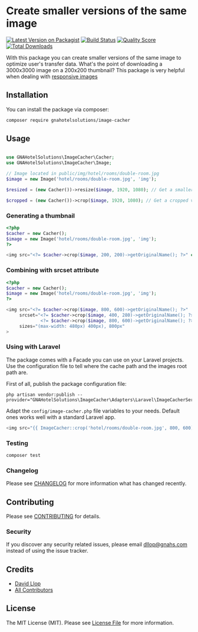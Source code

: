 # Create smaller versions of the same image

[![Latest Version on Packagist](https://img.shields.io/packagist/v/gnahotelsolutions/image-cacher.svg?style=flat-square)](https://packagist.org/packages/gnahotelsolutions/image-cacher)
[![Build Status](https://img.shields.io/travis/gnahotelsolutions/image-cacher/master.svg?style=flat-square)](https://travis-ci.org/gnahotelsolutions/image-cacher)
[![Quality Score](https://img.shields.io/scrutinizer/g/gnahotelsolutions/image-cacher.svg?style=flat-square)](https://scrutinizer-ci.com/g/gnahotelsolutions/image-cacher)
[![Total Downloads](https://img.shields.io/packagist/dt/gnahotelsolutions/image-cacher.svg?style=flat-square)](https://packagist.org/packages/gnahotelsolutions/image-cacher)

With this package you can create smaller versions of the same image to optimize user's transfer data. What's the point of downloading a 3000x3000 image on a 200x200 thumbnail? This package is very helpful when dealing with [responsive images](https://developer.mozilla.org/en-US/docs/Learn/HTML/Multimedia_and_embedding/Responsive_images)

## Installation

You can install the package via composer:

```bash
composer require gnahotelsolutions/image-cacher
```

## Usage

```php

use GNAHotelSolutions\ImageCacher\Cacher;
use GNAHotelSolutions\ImageCacher\Image;

// Image located in public/img/hotel/rooms/double-room.jpg
$image = new Image('hotel/rooms/double-room.jpg', 'img');

$resized = (new Cacher())->resize($image, 1920, 1080); // Get a smaller version of the image or the same if the size is smaller.

$cropped = (new Cacher())->crop($image, 1920, 1080); // Get a cropped version of the image.
```

### Generating a thumbnail

```php
<?php 
$cacher = new Cacher();
$image = new Image('hotel/rooms/double-room.jpg', 'img'); 
?>

<img src="<?= $cacher->crop($image, 200, 200)->getOriginalName(); ?>" class="thumbnail">
```

### Combining with srcset attribute

```php
<?php 
$cacher = new Cacher();
$image = new Image('hotel/rooms/double-room.jpg', 'img'); 
?>

<img src="<?= $cacher->crop($image, 800, 600)->getOriginalName(); ?>"
     srcset="<?= $cacher->crop($image, 400, 280)->getOriginalName(); ?> 400w,
             <?= $cacher->crop($image, 800, 600)->getOriginalName(); ?> 800w"
     sizes="(max-width: 480px) 400px), 800px"
>
```

### Using with Laravel

The package comes with a Facade you can use on your Laravel projects. Use the configuration file to tell where the cache path and the images root path are.

First of all, publish the package configuration file:

```
php artisan vendor:publish --provider="GNAHotelSolutions\ImageCacher\Adapters\Laravel\ImageCacherServiceProvider"
```

Adapt the `config/image-cacher.php` file variables to your needs. Default ones works well with a standard Laravel app.

```php
<img src="{{ ImageCacher::crop('hotel/rooms/double-room.jpg', 800, 600)->getOriginalName() }}">
```

### Testing

``` bash
composer test
```

### Changelog

Please see [CHANGELOG](CHANGELOG.md) for more information what has changed recently.

## Contributing

Please see [CONTRIBUTING](CONTRIBUTING.md) for details.

### Security

If you discover any security related issues, please email dllop@gnahs.com instead of using the issue tracker.

## Credits

- [David Llop](https://github.com/lloople)
- [All Contributors](../../contributors)

## License

The MIT License (MIT). Please see [License File](LICENSE.md) for more information.